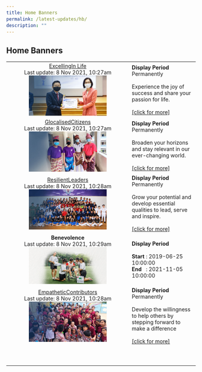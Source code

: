 ```yaml
---
title: Home Banners
permalink: /latest-updates/hb/
description: ""
---
```

## Home Banners

|  |  |
|:---:|---|
|  [ExcellingIn Life](/the-huayi-experience/stud-ss/)<br>Last update: 8 Nov 2021, 10:27am<br><img src="/images/d00e1b985_468.jpg" style="width:66%"> | **Display Period**<br>Permanently<br><br>Experience the joy of success and share your passion for life.<br><br>[\[click for more\]](/the-huayi-experience/stud-ss/) |
| [GlocalisedCitizens](/the-huayi-experience/csp/)<br>Last update: 8 Nov 2021, 10:27am<br><img src="/images/37f2119ca_469.jpg" style="width:66%"> | **Display Period**<br>Permanently<br><br>Broaden your horizons and stay relevant in our ever-changing world.<br><br>[\[click for more\]](/the-huayi-experience/csp/) |
| [ResilientLeaders](/the-huayi-experience/sl/)<br>Last update: 8 Nov 2021, 10:28am<br><img src="/images/f9ae285f6_470 (1).jpg" style="width:66%"> | **Display Period**<br>Permanently<br><br>Grow your potential and develop essential qualities to lead, serve and inspire.<br><br>[\[click for more\]](/the-huayi-experience/sl/) |
| **Benevolence**<br>Last update: 8 Nov 2021, 10:29am<br><img src="/images/8ca748545_328.jpg" style="width:66%"> | **Display Period**<br><br>**Start** : 2019-06-25 10:00:00  <br>**End**   : 2021-11-05 10:00:00 |
| [EmpatheticContributors](/the-huayi-experience/alp/)<br>Last update: 8 Nov 2021, 10:28am<br><img src="/images/7a9c7dc5f_471.jpg" style="width:66%"> |  **Display Period**<br>Permanently<br><br>Develop the willingness to help others by stepping forward to make a difference<br><br>[\[click for more\]](/the-huayi-experience/alp/)|
|  |  |
|  |  |
|  |  |
|  |  |
|  |  |
|  |  |
|  |  |
|  |  |
|  |  |
|  |  |
